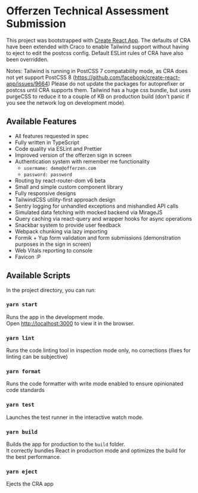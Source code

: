 # Offerzen Technical Assessment Submission

This project was bootstrapped with [Create React App](https://github.com/facebook/create-react-app).
The defaults of CRA have been extended with Craco to enable Tailwind support without having to eject to edit the postcss config.
Default ESLint rules of CRA have also been overridden.

Notes:
Tailwind is running in PostCSS 7 compatability mode, as CRA does not yet support PostCSS 8 (https://github.com/facebook/create-react-app/issues/9664)
Please do not update the packages for autoprefixer or postcss until CRA supports them.
Tailwind has a huge css bundle, but uses purgeCSS to reduce it to a couple of KB on production build (don't panic if you see the network log on development mode).

## Available Features

- All features requested in spec
- Fully written in TypeScript
- Code quality via ESLint and Prettier
- Improved version of the offerzen sign in screen
- Authentication system with remember me functionality
  - `usermame: demo@offerzen.com`
  - `password: password`
- Routing by react-router-dom v6 beta
- Small and simple custom component library
- Fully responsive designs
- TailwindCSS utility-first approach design
- Sentry logging for unhandled exceptions and mishandled API calls
- Simulated data fetching with mocked backend via MirageJS
- Query caching via react-query and wrapper hooks for async operations
- Snackbar system to provide user feedback
- Webpack chunking via lazy importing
- Formik + Yup form validation and form submissions (demonstration purposes in the sign in screen)
- Web Vitals reporting to console
- Favicon :P

## Available Scripts

In the project directory, you can run:

### `yarn start`

Runs the app in the development mode.\
Open [http://localhost:3000](http://localhost:3000) to view it in the browser.

### `yarn lint`

Runs the code linting tool in inspection mode only, no corrections (fixes for linting can be subjective)

### `yarn format`

Runs the code formatter with write mode enabled to ensure opinionated code standards

### `yarn test`

Launches the test runner in the interactive watch mode.

### `yarn build`

Builds the app for production to the `build` folder.\
It correctly bundles React in production mode and optimizes the build for the best performance.

### `yarn eject`

Ejects the CRA app
